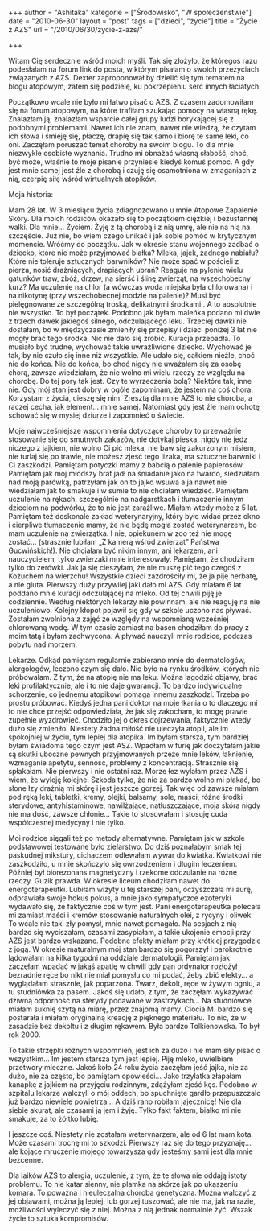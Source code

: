 +++
author = "Ashitaka"
kategorie = ["Środowisko", "W społeczeństwie"]
date = "2010-06-30"
layout = "post"
tags = ["dzieci", "życie"]
title = "Życie z AZS"
url = "/2010/06/30/zycie-z-azs/"

+++

Witam Cię serdecznie wśród moich myśli. Tak się złożyło, że któregoś razu podesłałam na forum link do posta, w którym pisałam o swoich przeżyciach związanych z AZS. Dexter zaproponował by dzielić się tym tematem na blogu atopowym, zatem się podzielę, ku pokrzepieniu serc innych łaciatych.

Początkowo wcale nie było mi łatwo pisać o AZS. Z czasem zadomowiłam się na forum atopowym, na które trafiłam szukając pomocy na własną rękę. Znalazłam ją, znalazłam wsparcie całej grupy ludzi borykającej się z podobnymi problemami. Nawet ich nie znam, nawet nie wiedzą, że czytam ich słowa i śmieję się, płaczę, drapię się tak samo i biorę te same leki, co oni. Zaczęłam poruszać temat choroby na swoim blogu. To dla mnie niezwykle osobiste wyznania. Trudno mi obnażać własną słabość, choć, być może, właśnie to moje pisanie przyniesie kiedyś komuś pomoc. A gdy jest mnie samej jest źle z chorobą i czuję się osamotniona w zmaganiach z nią, czerpię siłę wśród wirtualnych atopików.

<!--more-->Moja historia:


  
Mam 28 lat. W 3 miesiącu życia zdiagnozowano u mnie Atopowe Zapalenie Skóry. Dla moich rodziców okazało się to początkiem ciężkiej i bezustannej walki. Dla mnie… Życiem. Żyję z tą chorobą i z nią umrę, ale nie na nią na szczęście. Już nie, bo wiem czego unikać i jak sobie pomóc w krytycznym momencie. Wróćmy do początku. Jak w okresie stanu wojennego zadbać o dziecko, które nie może przyjmować białka? Mleka, jajek, żadnego nabiału? Które nie toleruje sztucznych barwników? Nie może spać w pościeli z pierza, nosić drażniących, drapiących ubrań? Reaguje na pylenie wielu gatunków traw, zbóż, drzew, na sierść i ślinę zwierząt, na wszechobecny kurz? Ma uczulenie na chlor (a wówczas woda miejska była chlorowana) i na nikotynę (przy wszechobecnej modzie na palenie)? Musi być pielęgnowane ze szczególną troską, delikatnymi środkami.. A to absolutnie nie wszystko. To był początek. Podobno jak byłam maleńka podano mi dwie z trzech dawek jakiegoś silnego, odczulającego leku. Trzeciej dawki nie dostałam, bo w międzyczasie zmieniły się przepisy i dzieci poniżej 3 lat nie mogły brać tego środka. Nic nie dało się zrobić. Kuracja przepadła. To musiało być trudne, wychować takie uwrażliwione dziecko. Wychować je tak, by nie czuło się inne niż wszystkie. Ale udało się, całkiem nieźle, choć nie do końca. Nie do końca, bo choć nigdy nie uważałam się za osobę chorą, zawsze wiedziałam, że nie wolno mi wielu rzeczy ze względu na chorobę. Do tej pory tak jest. Czy te wyrzeczenia bolą? Niektóre tak, inne nie. Gdy mój stan jest dobry w ogóle zapominam, że jestem na coś chora. Korzystam z życia, cieszę się nim. Zresztą dla mnie AZS to nie choroba, a raczej cecha, jak element… mnie samej. Natomiast gdy jest źle mam ochotę schować się w mysiej dziurze i zapomnieć o świecie.

Moje najwcześniejsze wspomnienia dotyczące choroby to przeważnie stosowanie się do smutnych zakazów, nie dotykaj pieska, nigdy nie jedz niczego z jajkiem, nie wolno Ci pić mleka, nie baw się zakurzonym misiem, nie turlaj się po trawie, nie możesz zjeść tego lizaka, ma sztuczne barwniki i Ci zaszkodzi. Pamiętam potyczki mamy z babcią o palenie papierosów. Pamiętam jak mój młodszy brat jadł na śniadanie jako na twardo, siedziałam nad moją parówką, patrzyłam jak on to jajko wsuwa a ja nawet nie wiedziałam jak to smakuje i w sumie to nie chciałam wiedzieć. Pamiętam uczulenie na rękach, szczególnie na nadgarstkach i tłumaczenie innym dzieciom na podwórku, że to nie jest zaraźliwe. Miałam wtedy może z 5 lat. Pamiętam też doskonale zakład weterynaryjny, który było widać przez okno i cierpliwe tłumaczenie mamy, że nie będę mogła zostać weterynarzem, bo mam uczulenie na zwierzątka. I nie, opiekunem w zoo też nie mogę zostać… (strasznie lubiłam &#8222;Z kamerą wśród zwierząt&#8221; Państwa Gucwińskich!). Nie chciałam być nikim innym, ani lekarzem, ani nauczycielem, tylko zwierzaki mnie interesowały. Pamiętam, że chodziłam tylko do zerówki. Jak ja się cieszyłam, że nie muszę pić tego czegoś z Kożuchem na wierzchu! Wszystkie dzieci zazdrościły mi, że ja piję herbatę, a nie gluta. Pierwszy duży przywilej jaki dało mi AZS. Gdy miałam 6 lat poddano mnie kuracji odczulającej na mleko. Od tej chwili piję je codziennie. Według niektórych lekarzy nie powinnam, ale nie reaguję na nie uczuleniowo. Kolejny kłopot pojawił się gdy w szkole uczono nas pływać. Zostałam zwolniona z zajęć ze względy na wspomnianą wcześniej chlorowaną wodę. W tym czasie zamiast na basen chodziłam do pracy z moim tatą i byłam zachwycona. A pływać nauczyli mnie rodzice, podczas pobytu nad morzem.

Lekarze. Odkąd pamiętam regularnie zabierano mnie do dermatologów, alergologów, leczono czym się dało. Nie było na rynku środków, których nie próbowałam. Z tym, że na atopię nie ma leku. Można łagodzić objawy, brać leki profilaktycznie, ale i to nie daje gwarancji. To bardzo indywidualne schorzenie, co jednemu atopikowi pomaga innemu zaszkodzi. Trzeba po prostu próbować. Kiedyś jedna pani doktor na moje łkania o to dlaczego mi to nie chce przejść odpowiedziała, że jak się zakocham, to mogę prawie zupełnie wyzdrowieć. Chodziło jej o okres dojrzewania, faktycznie wtedy dużo się zmieniło. Niestety żadna miłość nie uleczyła atopii, ale im spokojniej w życiu, tym lepiej dla atopika. Im byłam starsza, tym bardziej byłam świadoma tego czym jest ASZ. Wpadłam w furię jak doczytałam jakie są skutki uboczne pewnych przyjmowanych przeze mnie leków, łaknienie, wzmaganie apetytu, senność, problemy z koncentracją. Strasznie się spłakałam. Nie pierwszy i nie ostatni raz. Morze łez wylałam przez AZS i wiem, że wyleję kolejne. Szkoda tylko, że nie za bardzo wolno mi płakać, bo słone łzy drażnią mi skórę i jest jeszcze gorzej. Tak więc od zawsze miałam pod ręką leki, tabletki, kremy, olejki, balsamy, sole, maści, różne środki sterydowe, antyhistaminowe, nawilżające, natłuszczające, moja skóra nigdy nie ma dość, zawsze chłonie… Takie to stosowałam i stosuję cuda współczesnej medycyny i nie tylko.

Moi rodzice sięgali też po metody alternatywne. Pamiętam jak w szkole podstawowej testowane było zielarstwo. Do dziś poznałabym smak tej paskudnej mikstury, cichaczem odlewałam wywar do kwiatka. Kwiatkowi nie zaszkodziło, u mnie skończyło się owrzodzeniem i długim leczeniem. Później był biorezonans magnetyczny i rzekome odczulanie na różne rzeczy. Guzik prawda. W okresie liceum chodziłam nawet do energoterapeutki. Lubiłam wizyty u tej starszej pani, oczyszczała mi aurę, odprawiała swoje hokus pokus, a mnie jako sympatyczce ezoteryki wydawało się, że faktycznie coś w tym jest. Pani energoterapeutka polecała mi zamiast maści i kremów stosowanie naturalnych olei, z rycyny i oliwek. To wcale nie taki zły pomysł, mnie nawet pomagało. Na sesjach z nią bardzo się wyciszałam, czasami zasypiałam, a takie ukojenie emocji przy AZS jest bardzo wskazane. Podobne efekty miałam przy krótkiej przygodzie z jogą. W okresie maturalnym mój stan bardzo się pogorszył i parokrotnie lądowałam na kilka tygodni na oddziale dermatologii. Pamiętam jak zaczęłam wpadać w jakąś apatię w chwili gdy pan ordynator rozłożył bezradnie ręce bo nikt nie miał pomysłu co mi podać, żeby zbić efekty… a wyglądałam strasznie, jak poparzona. Twarz, dekolt, ręce w żywym ogniu, a tu studniówka za pasem. Jakoś się udało, z tym, że zaczęłam wykazywać dziwną odporność na sterydy podawane w zastrzykach… Na studniówce miałam suknię szytą na miarę, przez znajomą mamy. Ciocia M. bardzo się postarała i miałam oryginalną kreację z pięknego materiału. To nic, że w zasadzie bez dekoltu i z długim rękawem. Była bardzo Tolkienowska. To był rok 2000.

To takie strzępki różnych wspomnień, jest ich za dużo i nie mam siły pisać o wszystkim… Im jestem starsza tym jest lepiej. Piję mleko, uwielbiam przetwory mleczne. Jakoś koło 24 roku życia zaczęłam jeść jajka, nie za dużo, nie za często, bo pamiętam opowieści… Jako trzylatka złapałam kanapkę z jajkiem na przyjęciu rodzinnym, zdążyłam zjeść kęs. Podobno w szpitalu lekarze walczyli o mój oddech, bo spuchnięte gardło przepuszczało już bardzo niewiele powietrza… A dziś rano robiłam jajecznicę! Nie dla siebie akurat, ale czasami ją jem i żyję. Tylko fakt faktem, białko mi nie smakuje, za to żółtko lubię.

I jeszcze coś. Niestety nie zostałam weterynarzem, ale od 6 lat mam kota. Może czasami trochę mi to szkodzi. Pierwszy raz się do tego przyznaję… ale kojące mruczenie mojego towarzysza gdy jesteśmy sami jest dla mnie bezcenne.

Dla laików AZS to alergia, uczulenie, z tym, że te słowa nie oddają istoty problemu. To nie katar sienny, nie plamka na skórze jak po ukąszeniu komara. To poważna i nieuleczalna choroba genetyczna. Można walczyć z jej objawami, można ją lepiej, lub gorzej tuszować, ale nie ma, jak na razie, możliwości wyleczyć się z niej. Można z nią jednak normalnie żyć. Wszak życie to sztuka kompromisów.